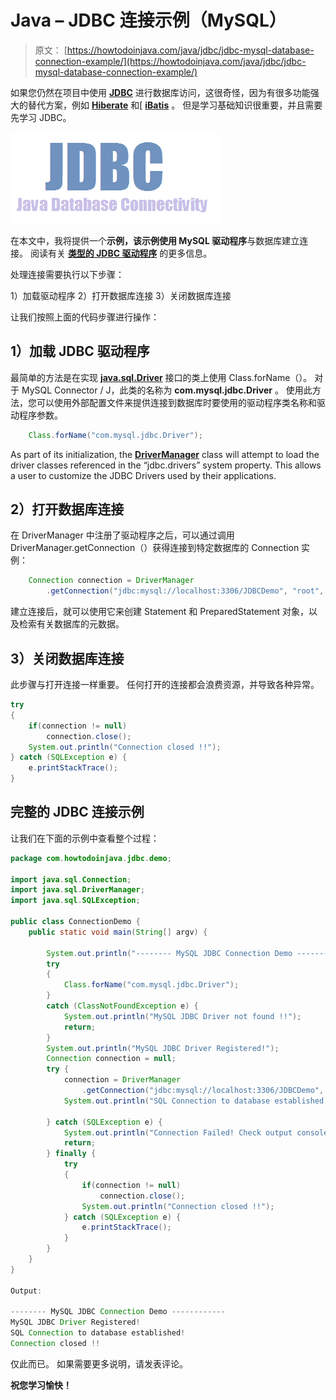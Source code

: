 # Java – JDBC 连接示例（MySQL）

> 原文： [https://howtodoinjava.com/java/jdbc/jdbc-mysql-database-connection-example/](https://howtodoinjava.com/java/jdbc/jdbc-mysql-database-connection-example/)

如果您仍然在项目中使用 [**JDBC**](//howtodoinjava.com/category/java/jdbc/ "JDBC") 进行数据库访问，这很奇怪，因为有很多功能强大的替代方案，例如 [**Hiberate**](//howtodoinjava.com/hibernate-tutorials/ "hibernate") 和[ [**iBatis**](//howtodoinjava.com/category/frameworks/ibatis/ "ibatis") 。 但是学习基础知识很重要，并且需要先学习 JDBC。

![JDBC-Icon](img/353e2fc90002c7f65b66549c16f491fa.png)

在本文中，我将提供一个**示例，该示例使用 MySQL 驱动程序**与数据库建立连接。 阅读有关 [**类型的 JDBC 驱动程序**](//howtodoinjava.com/java/jdbc/jdbc-basics-types-of-jdbc-drivers/ "JDBC Basics : Types of JDBC Drivers?") 的更多信息。

处理连接需要执行以下步骤：

1）加载驱动程序
2）打开数据库连接
3）关闭数据库连接

让我们按照上面的代码步骤进行操作：

## **1）加载 JDBC 驱动程序**

最简单的方法是在实现 [**java.sql.Driver**](https://docs.oracle.com/javase/6/docs/api/java/sql/Driver.html) 接口的类上使用 Class.forName（）。 对于 MySQL Connector / J，此类的名称为 **com.mysql.jdbc.Driver** 。 使用此方法，您可以使用外部配置文件来提供连接到数据库时要使用的驱动程序类名称和驱动程序参数。

```java
	Class.forName("com.mysql.jdbc.Driver");

```

As part of its initialization, the [**DriverManager**](https://docs.oracle.com/javase/7/docs/api/java/sql/DriverManager.html) class will attempt to load the driver classes referenced in the “jdbc.drivers” system property. This allows a user to customize the JDBC Drivers used by their applications.

## **2）打开数据库连接**

在 DriverManager 中注册了驱动程序之后，可以通过调用 DriverManager.getConnection（）获得连接到特定数据库的 Connection 实例：

```java
	Connection connection = DriverManager
		.getConnection("jdbc:mysql://localhost:3306/JDBCDemo", "root", "password");

```

建立连接后，就可以使用它来创建 Statement 和 PreparedStatement 对象，以及检索有关数据库的元数据。

## **3）关闭数据库连接**

此步骤与打开连接一样重要。 任何打开的连接都会浪费资源，并导致各种异常。

```java
try 
{
	if(connection != null)
		connection.close();
	System.out.println("Connection closed !!");
} catch (SQLException e) {
	e.printStackTrace();
}

```

## 完整的 JDBC 连接示例

让我们在下面的示例中查看整个过程：

```java
package com.howtodoinjava.jdbc.demo;

import java.sql.Connection;
import java.sql.DriverManager;
import java.sql.SQLException;

public class ConnectionDemo {
	public static void main(String[] argv) {

		System.out.println("-------- MySQL JDBC Connection Demo ------------");
		try 
		{
			Class.forName("com.mysql.jdbc.Driver");
		} 
		catch (ClassNotFoundException e) {
			System.out.println("MySQL JDBC Driver not found !!");
			return;
		}
		System.out.println("MySQL JDBC Driver Registered!");
		Connection connection = null;
		try {
			connection = DriverManager
				.getConnection("jdbc:mysql://localhost:3306/JDBCDemo", "root", "password");
			System.out.println("SQL Connection to database established!");

		} catch (SQLException e) {
			System.out.println("Connection Failed! Check output console");
			return;
		} finally {
			try 
			{
				if(connection != null)
					connection.close();
				System.out.println("Connection closed !!");
			} catch (SQLException e) {
				e.printStackTrace();
			}
		}
	}
}

Output:

-------- MySQL JDBC Connection Demo ------------
MySQL JDBC Driver Registered!
SQL Connection to database established!
Connection closed !!

```

仅此而已。 如果需要更多说明，请发表评论。

**祝您学习愉快！**